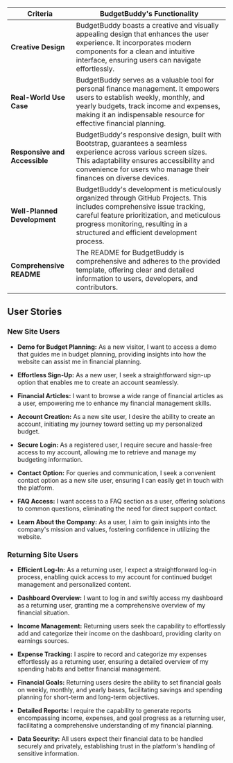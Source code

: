 | Criteria                                                                | BudgetBuddy's Functionality                                                                                                                                                                                                       |
| ----------------------------------------------------------------------- | --------------------------------------------------------------------------------------------------------------------------------------------------------------------------------------------------------------------------------- |
| **Creative Design**                                                   | BudgetBuddy boasts a creative and visually appealing design that enhances the user experience. It incorporates modern components for a clean and intuitive interface, ensuring users can navigate effortlessly.                               |
| **Real-World Use Case**                                              | BudgetBuddy serves as a valuable tool for personal finance management. It empowers users to establish weekly, monthly, and yearly budgets, track income and expenses, making it an indispensable resource for effective financial planning. |
| **Responsive and Accessible**                                        | BudgetBuddy's responsive design, built with Bootstrap, guarantees a seamless experience across various screen sizes. This adaptability ensures accessibility and convenience for users who manage their finances on diverse devices.             |
| **Well-Planned Development**                                          | BudgetBuddy's development is meticulously organized through GitHub Projects. This includes comprehensive issue tracking, careful feature prioritization, and meticulous progress monitoring, resulting in a structured and efficient development process.                |
| **Comprehensive README**                                              | The README for BudgetBuddy is comprehensive and adheres to the provided template, offering clear and detailed information to users, developers, and contributors.                                                                                                                                           |

## User Stories



### New Site Users

- **Demo for Budget Planning:** As a new visitor, I want to access a demo that guides me in budget planning, providing insights into how the website can assist me in financial planning.

- **Effortless Sign-Up:** As a new user, I seek a straightforward sign-up option that enables me to create an account seamlessly.

- **Financial Articles:** I want to browse a wide range of financial articles as a user, empowering me to enhance my financial management skills.

- **Account Creation:** As a new site user, I desire the ability to create an account, initiating my journey toward setting up my personalized budget.

- **Secure Login:** As a registered user, I require secure and hassle-free access to my account, allowing me to retrieve and manage my budgeting information.

- **Contact Option:** For queries and communication, I seek a convenient contact option as a new site user, ensuring I can easily get in touch with the platform.

- **FAQ Access:** I want access to a FAQ section as a user, offering solutions to common questions, eliminating the need for direct support contact.

- **Learn About the Company:** As a user, I aim to gain insights into the company's mission and values, fostering confidence in utilizing the website.

### Returning Site Users

- **Efficient Log-In:** As a returning user, I expect a straightforward log-in process, enabling quick access to my account for continued budget management and personalized content.

- **Dashboard Overview:** I want to log in and swiftly access my dashboard as a returning user, granting me a comprehensive overview of my financial situation.

- **Income Management:** Returning users seek the capability to effortlessly add and categorize their income on the dashboard, providing clarity on earnings sources.

- **Expense Tracking:** I aspire to record and categorize my expenses effortlessly as a returning user, ensuring a detailed overview of my spending habits and better financial management.

- **Financial Goals:** Returning users desire the ability to set financial goals on weekly, monthly, and yearly bases, facilitating savings and spending planning for short-term and long-term objectives.

- **Detailed Reports:** I require the capability to generate reports encompassing income, expenses, and goal progress as a returning user, facilitating a comprehensive understanding of my financial planning.

- **Data Security:** All users expect their financial data to be handled securely and privately, establishing trust in the platform's handling of sensitive information.
